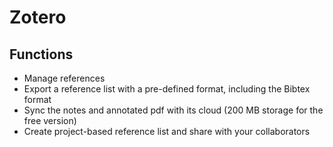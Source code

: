 # Zotero

## Functions

- Manage references
- Export a reference list with a pre-defined format, including the Bibtex format
- Sync the notes and annotated pdf with its cloud (200 MB storage for the free version)
- Create project-based reference list and share with your collaborators
